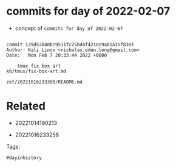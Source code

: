 # commits for day of 2022-02-07

- concept of `commits for day of 2022-02-07`

```

commit 139d53040bc9511fc25bdaf421dc9a81a15f83e1
Author: Kali Linux <nicholas.eden.long@gmail.com>
Date:   Mon Feb 7 20:33:44 2022 +0000

    tmux fix box art
kb/tmux/fix-box-art.md
```

` zet/20221016233300/README.md `

# Related

- 20221014190213

- 20221016233258

Tags:

    #dayinhistory
